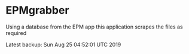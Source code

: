 # EPMgrabber
Using a database from the EPM app this application scrapes the files as required


Latest backup: Sun Aug 25 04:52:01 UTC 2019

